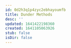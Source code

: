 ```yaml
---
id: 0d2h3q1p4zyc2ebhayoumfb
title: Dunder Methods
desc: ''
updated: 1641422198360
created: 1641105063926
stub: false
isDir: false
---
```



